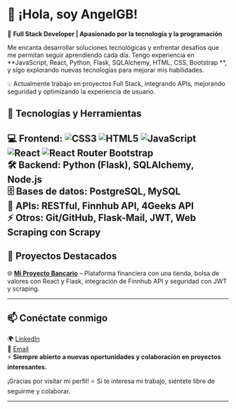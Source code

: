# 👋 ¡Hola, soy AngelGB!  
🚀 **Full Stack Developer | Apasionado por la tecnología y la programación**  

Me encanta desarrollar soluciones tecnológicas y enfrentar desafíos que me permitan seguir aprendiendo cada día. Tengo experiencia en **JavaScript, React, Python, Flask, SQLAlchemy, HTML, CSS, Bootstrap **, y sigo explorando nuevas tecnologías para mejorar mis habilidades.  

💡 Actualmente trabajo en proyectos Full Stack, integrando APIs, mejorando seguridad y optimizando la experiencia de usuario.  

## 🔧 **Tecnologías y Herramientas**  
💻 **Frontend:** ![CSS3](https://img.shields.io/badge/css3-%231572B6.svg?style=for-the-badge&logo=css3&logoColor=white) ![HTML5](https://img.shields.io/badge/html5-%23E34F26.svg?style=for-the-badge&logo=html5&logoColor=white) ![JavaScript](https://img.shields.io/badge/javascript-%23323330.svg?style=for-the-badge&logo=javascript&logoColor=%23F7DF1E) ![React](https://img.shields.io/badge/react-%2320232a.svg?style=for-the-badge&logo=react&logoColor=%2361DAFB) ![React Router](https://img.shields.io/badge/React_Router-CA4245?style=for-the-badge&logo=react-router&logoColor=white) Bootstrap  
🛠 **Backend:** Python (Flask), SQLAlchemy, Node.js  
🗄 **Bases de datos:** PostgreSQL, MySQL  
🔗 **APIs:** RESTful, Finnhub API, 4Geeks API  
⚡ **Otros:** Git/GitHub, Flask-Mail, JWT, Web Scraping con Scrapy  
---

## 🚀 **Proyectos Destacados**
🌐 **[Mi Proyecto Bancario](https://github.com/AngelGallegoDev/Proyecto_Final_Banco)** – Plataforma financiera con una tienda, bolsa de valores con React y Flask, integración de Finnhub API y seguridad con JWT y scraping.  

---

## 📫 **Conéctate conmigo**  
🌍 [LinkedIn](https://www.linkedin.com/in/angel-gallego-654033331)  
📩 [Email](mailto:angelgb1990@gmail.com)  
⚡ **Siempre abierto a nuevas oportunidades y colaboración en proyectos interesantes.**  

¡Gracias por visitar mi perfil! ⭐ Si te interesa mi trabajo, siéntete libre de seguirme y colaborar.  

---
